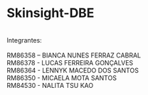# Skinsight-DBE
<br>
Integrantes:<br><br>
RM86358 – BIANCA NUNES FERRAZ CABRAL<br>
RM86378 - LUCAS FERREIRA GONÇALVES<br>
RM86364 - LENNYK MACEDO DOS SANTOS<br>
RM86350 - MICAELA MOTA SANTOS<br>
RM84530 - NALITA TSU KAO<br>
